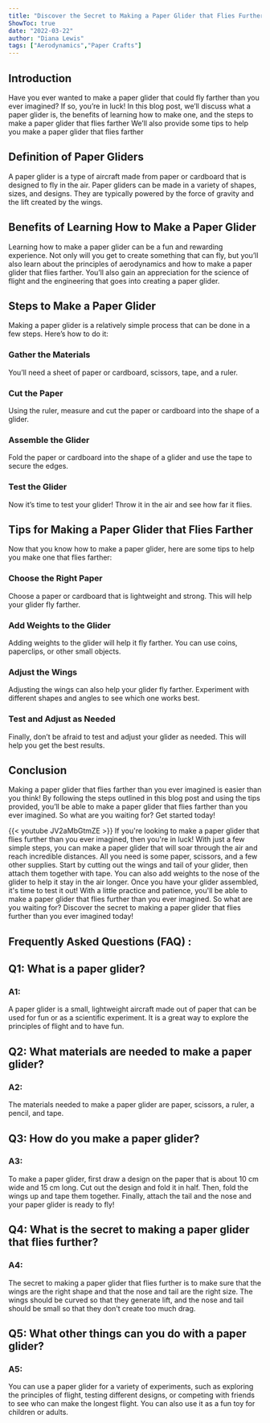 ```yaml
---
title: "Discover the Secret to Making a Paper Glider that Flies Further Than You Ever Imagined!"
ShowToc: true 
date: "2022-03-22"
author: "Diana Lewis" 
tags: ["Aerodynamics","Paper Crafts"]
---
```

## Introduction

Have you ever wanted to make a paper glider that could fly farther than you ever imagined? If so, you’re in luck! In this blog post, we’ll discuss what a paper glider is, the benefits of learning how to make one, and the steps to make a paper glider that flies farther We’ll also provide some tips to help you make a paper glider that flies farther

## Definition of Paper Gliders

A paper glider is a type of aircraft made from paper or cardboard that is designed to fly in the air. Paper gliders can be made in a variety of shapes, sizes, and designs. They are typically powered by the force of gravity and the lift created by the wings.

## Benefits of Learning How to Make a Paper Glider

Learning how to make a paper glider can be a fun and rewarding experience. Not only will you get to create something that can fly, but you’ll also learn about the principles of aerodynamics and how to make a paper glider that flies farther. You’ll also gain an appreciation for the science of flight and the engineering that goes into creating a paper glider.

## Steps to Make a Paper Glider

Making a paper glider is a relatively simple process that can be done in a few steps. Here’s how to do it:

### Gather the Materials

You’ll need a sheet of paper or cardboard, scissors, tape, and a ruler.

### Cut the Paper

Using the ruler, measure and cut the paper or cardboard into the shape of a glider.

### Assemble the Glider

Fold the paper or cardboard into the shape of a glider and use the tape to secure the edges.

### Test the Glider

Now it’s time to test your glider! Throw it in the air and see how far it flies.

## Tips for Making a Paper Glider that Flies Farther

Now that you know how to make a paper glider, here are some tips to help you make one that flies farther:

### Choose the Right Paper

Choose a paper or cardboard that is lightweight and strong. This will help your glider fly farther.

### Add Weights to the Glider

Adding weights to the glider will help it fly farther. You can use coins, paperclips, or other small objects.

### Adjust the Wings

Adjusting the wings can also help your glider fly farther. Experiment with different shapes and angles to see which one works best.

### Test and Adjust as Needed

Finally, don’t be afraid to test and adjust your glider as needed. This will help you get the best results.

## Conclusion

Making a paper glider that flies farther than you ever imagined is easier than you think! By following the steps outlined in this blog post and using the tips provided, you’ll be able to make a paper glider that flies farther than you ever imagined. So what are you waiting for? Get started today!

{{< youtube JV2aMbGtmZE >}} 
If you're looking to make a paper glider that flies further than you ever imagined, then you're in luck! With just a few simple steps, you can make a paper glider that will soar through the air and reach incredible distances. All you need is some paper, scissors, and a few other supplies. Start by cutting out the wings and tail of your glider, then attach them together with tape. You can also add weights to the nose of the glider to help it stay in the air longer. Once you have your glider assembled, it's time to test it out! With a little practice and patience, you'll be able to make a paper glider that flies further than you ever imagined. So what are you waiting for? Discover the secret to making a paper glider that flies further than you ever imagined today!

## Frequently Asked Questions (FAQ) :
<h2>Q1: What is a paper glider?</h2>

<h3>A1:</h3> 
A paper glider is a small, lightweight aircraft made out of paper that can be used for fun or as a scientific experiment. It is a great way to explore the principles of flight and to have fun. 

<h2>Q2: What materials are needed to make a paper glider?</h2>

<h3>A2:</h3>
The materials needed to make a paper glider are paper, scissors, a ruler, a pencil, and tape. 

<h2>Q3: How do you make a paper glider?</h2>

<h3>A3:</h3>
To make a paper glider, first draw a design on the paper that is about 10 cm wide and 15 cm long. Cut out the design and fold it in half. Then, fold the wings up and tape them together. Finally, attach the tail and the nose and your paper glider is ready to fly! 

<h2>Q4: What is the secret to making a paper glider that flies further?</h2>

<h3>A4:</h3>
The secret to making a paper glider that flies further is to make sure that the wings are the right shape and that the nose and tail are the right size. The wings should be curved so that they generate lift, and the nose and tail should be small so that they don't create too much drag. 

<h2>Q5: What other things can you do with a paper glider?</h2>

<h3>A5:</h3>
You can use a paper glider for a variety of experiments, such as exploring the principles of flight, testing different designs, or competing with friends to see who can make the longest flight. You can also use it as a fun toy for children or adults.



